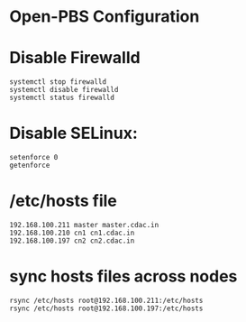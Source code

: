 # Open-PBS Configuration


# Disable Firewalld

    systemctl stop firewalld
    systemctl disable firewalld
    systemctl status firewalld

# Disable SELinux:

    setenforce 0
    getenforce


# /etc/hosts file 

    192.168.100.211 master master.cdac.in
    192.168.100.210 cn1 cn1.cdac.in
    192.168.100.197 cn2 cn2.cdac.in
    
# sync hosts files across nodes

    rsync /etc/hosts root@192.168.100.211:/etc/hosts
    rsync /etc/hosts root@192.168.100.197:/etc/hosts

